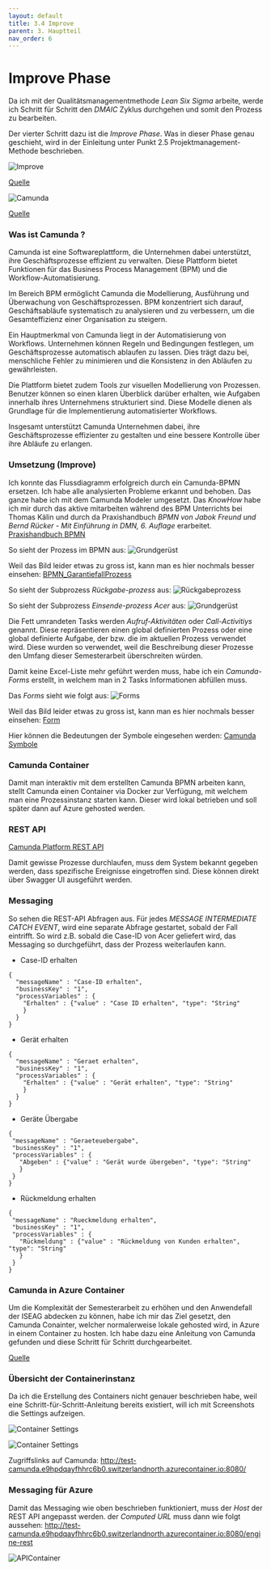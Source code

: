 ```yaml
---
layout: default
title: 3.4 Improve
parent: 3. Hauptteil
nav_order: 6
---
```

# Improve Phase

Da ich mit der Qualitätsmanagementmethode *Lean Six Sigma* arbeite, werde ich Schritt für Schritt den *DMAIC* Zyklus durchgehen und somit den Prozess zu bearbeiten. 

Der vierter Schritt dazu ist die *Improve Phase*. Was in dieser Phase genau geschieht, wird in der Einleitung unter Punkt 2.5 Projektmanagement-Methode beschrieben.

![Improve](../../ressources/bilder/rsz_improvement.png)

[Quelle](../Quellenverzeichnis/index.md#improve)


![Camunda](../../ressources/bilder/rsz_1camunda.png)

[Quelle](../Quellenverzeichnis/index.md#camunda)

### Was ist Camunda ?

Camunda ist eine Softwareplattform, die Unternehmen dabei unterstützt, ihre Geschäftsprozesse effizient zu verwalten. Diese Plattform bietet Funktionen für das Business Process Management (BPM) und die Workflow-Automatisierung.

Im Bereich BPM ermöglicht Camunda die Modellierung, Ausführung und Überwachung von Geschäftsprozessen. BPM konzentriert sich darauf, Geschäftsabläufe systematisch zu analysieren und zu verbessern, um die Gesamteffizienz einer Organisation zu steigern.

Ein Hauptmerkmal von Camunda liegt in der Automatisierung von Workflows. Unternehmen können Regeln und Bedingungen festlegen, um Geschäftsprozesse automatisch ablaufen zu lassen. Dies trägt dazu bei, menschliche Fehler zu minimieren und die Konsistenz in den Abläufen zu gewährleisten.

Die Plattform bietet zudem Tools zur visuellen Modellierung von Prozessen. Benutzer können so einen klaren Überblick darüber erhalten, wie Aufgaben innerhalb ihres Unternehmens strukturiert sind. Diese Modelle dienen als Grundlage für die Implementierung automatisierter Workflows.

Insgesamt unterstützt Camunda Unternehmen dabei, ihre Geschäftsprozesse effizienter zu gestalten und eine bessere Kontrolle über ihre Abläufe zu erlangen.

### Umsetzung (Improve)

Ich konnte das Flussdiagramm erfolgreich durch ein Camunda-BPMN ersetzen. Ich habe alle analysierten Probleme erkannt und behoben. Das ganze habe ich mit dem Camunda Modeler umgesetzt. Das *KnowHow* habe ich mir durch das aktive mitarbeiten während des BPM Unterrichts bei Thomas Kälin und durch da Praxishandbuch *BPMN von Jabok Freund und Bernd Rücker - Mit Einführung in DMN, 6. Auflage* erarbeitet.
[Praxishandbuch BPMN](https://www.hanser-elibrary.com/doi/epdf/10.3139/9783446461123.fm)

So sieht der Prozess im BPMN aus:
![Grundgerüst](../../ressources/bilder/Grundgeruest_2.png)

Weil das Bild leider etwas zu gross ist, kann man es hier nochmals besser einsehen:
[BPMN_GarantiefallProzess](https://1drv.ms/i/s!AkAN2Wz9R_53goQICLz8rEPNkftU2w?e=LvYNnn)

So sieht der Subprozess *Rückgabe-prozess* aus:
![Rückgabeprozess](../../ressources/bilder/Rueckgabeprozess.png)

So sieht der Subprozess *Einsende-prozess Acer* aus:
![Grundgerüst](../../ressources/bilder/Einsenden.png)

Die Fett umrandeten Tasks werden *Aufruf-Aktivitäten* oder *Call-Activitiys* genannt. Diese repräsentieren einen global definierten Prozess oder eine global definierte Aufgabe, der bzw. die im aktuellen Prozess verwendet wird. Diese wurden so verwendet, weil die Beschreibung dieser Prozesse den Umfang dieser Semesterarbeit überschreiten würden.

Damit keine Excel-Liste mehr geführt werden muss, habe ich ein *Camunda-Forms* erstellt, in welchem man in 2 Tasks Informationen abfüllen muss. 

Das *Forms* sieht wie folgt aus:
![Forms](../../ressources/bilder/Form.png)

Weil das Bild leider etwas zu gross ist, kann man es hier nochmals besser einsehen:
[Form](https://1drv.ms/i/s!AkAN2Wz9R_53goREWuEt0j0-VElWLw?e=PtvGRq)

Hier können die Bedeutungen der Symbole eingesehen werden:
[Camunda Symbole](../Quellenverzeichnis/index.md#camunda-symbole)

### Camunda Container

Damit man interaktiv mit dem erstellten Camunda BPMN arbeiten kann, stellt Camunda einen Container via Docker zur Verfügung, mit welchem man eine Prozessinstanz starten kann. Dieser wird lokal betrieben und soll später dann auf Azure gehosted werden.

### REST API

[Camunda Platform REST API](http://localhost:8080/swaggerui/#/Message/deliverMessage)

Damit gewisse Prozesse durchlaufen, muss dem System bekannt gegeben werden, dass spezifische Ereignisse eingetroffen sind. Diese können direkt über Swagger UI ausgeführt werden.

### Messaging

So sehen die REST-API Abfragen aus. Für jedes *MESSAGE INTERMEDIATE CATCH EVENT*, wird eine separate Abfrage gestartet, sobald der Fall eintrifft. So wird z.B. sobald die Case-ID von Acer geliefert wird, das Messaging so durchgeführt, dass der Prozess weiterlaufen kann.

- Case-ID erhalten

```
{
  "messageName" : "Case-ID erhalten",
  "businessKey" : "1",
  "processVariables" : {
    "Erhalten" : {"value" : "Case ID erhalten", "type": "String"
    }
  }
}
```

- Gerät erhalten

```
{
  "messageName" : "Geraet erhalten",
  "businessKey" : "1",
  "processVariables" : {
    "Erhalten" : {"value" : "Gerät erhalten", "type": "String"
    }
  }
}
```

- Geräte Übergabe

 ```
{
  "messageName" : "Geraeteuebergabe",
  "businessKey" : "1",
  "processVariables" : {
    "Abgeben" : {"value" : "Gerät wurde übergeben", "type": "String"
    }
  }
}
```

- Rückmeldung erhalten

 ```
{
  "messageName" : "Rueckmeldung erhalten",
  "businessKey" : "1",
  "processVariables" : {
    "Rückmeldung" : {"value" : "Rückmeldung von Kunden erhalten", "type": "String"
    }
  }
}
```

### Camunda in Azure Container

Um die Komplexität der Semesterarbeit zu erhöhen und den Anwendefall der ISEAG abdecken zu können, habe ich mir das Ziel gesetzt, den Camunda Conainter, welcher normalerweise lokale gehosted wird, in Azure in einem Container zu hosten. Ich habe dazu eine Anleitung von Camunda gefunden und diese Schritt für Schritt durchgearbeitet.

[Quelle](../Quellenverzeichnis/index.md#camunda-azure)

### Übersicht der Containerinstanz

Da ich die Erstellung des Containers nicht genauer beschrieben habe, weil eine Schritt-für-Schritt-Anleitung bereits existiert, will ich mit Screenshots die Settings aufzeigen.

![Container Settings](../../ressources/bilder/Camunda_Container_Settings.png)

![Container Settings](../../ressources/bilder/Camunda_Container.png)


Zugriffslinks auf Camunda:
http://test-camunda.e9hpdqayfhhrc6b0.switzerlandnorth.azurecontainer.io:8080/

### Messaging für Azure

Damit das Messaging wie oben beschrieben funktioniert, muss der *Host* der REST API angepasst werden.
der *Computed URL* muss dann wie folgt aussehen: http://test-camunda.e9hpdqayfhhrc6b0.switzerlandnorth.azurecontainer.io:8080/engine-rest

![APIContainer](../../ressources/bilder/REST_API_Container.png)

